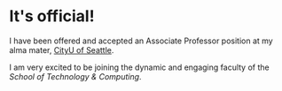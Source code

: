 # It's official! 

I have been offered and accepted an Associate Professor position at my alma mater, [CityU of Seattle][1].

I am very excited to be joining the dynamic and engaging faculty of the *School of Technology & Computing*. 


[1]: https://cityu.edu